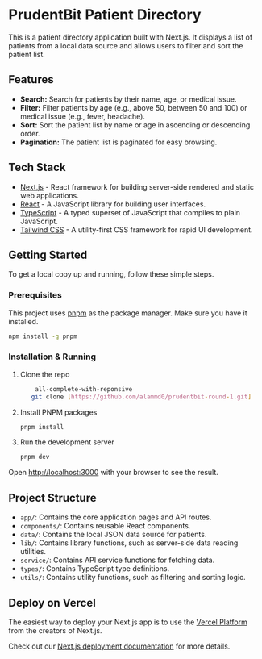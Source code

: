 # PrudentBit Patient Directory

This is a patient directory application built with Next.js. It displays a list of patients from a local data source and allows users to filter and sort the patient list.

## Features

- **Search:** Search for patients by their name, age, or medical issue.
- **Filter:** Filter patients by age (e.g., above 50, between 50 and 100) or medical issue (e.g., fever, headache).
- **Sort:** Sort the patient list by name or age in ascending or descending order.
- **Pagination:** The patient list is paginated for easy browsing.

## Tech Stack

- [Next.js](https://nextjs.org/) - React framework for building server-side rendered and static web applications.
- [React](https://reactjs.org/) - A JavaScript library for building user interfaces.
- [TypeScript](https://www.typescriptlang.org/) - A typed superset of JavaScript that compiles to plain JavaScript.
- [Tailwind CSS](https://tailwindcss.com/) - A utility-first CSS framework for rapid UI development.

## Getting Started

To get a local copy up and running, follow these simple steps.

### Prerequisites

This project uses [pnpm](https://pnpm.io/) as the package manager. Make sure you have it installed.

```bash
npm install -g pnpm
```

### Installation & Running

1.  Clone the repo
    ```sh
        all-complete-with-reponsive
       git clone [https://github.com/alammd0/prudentbit-round-1.git]
    ```
2.  Install PNPM packages
    ```sh
    pnpm install
    ```
3.  Run the development server
    ```bash
    pnpm dev
    ```

Open [http://localhost:3000](http://localhost:3000) with your browser to see the result.

## Project Structure

-   `app/`: Contains the core application pages and API routes.
-   `components/`: Contains reusable React components.
-   `data/`: Contains the local JSON data source for patients.
-   `lib/`: Contains library functions, such as server-side data reading utilities.
-   `service/`: Contains API service functions for fetching data.
-   `types/`: Contains TypeScript type definitions.
-   `utils/`: Contains utility functions, such as filtering and sorting logic.

## Deploy on Vercel

The easiest way to deploy your Next.js app is to use the [Vercel Platform](https://vercel.com/new?utm_medium=default-template&filter=next.js&utm_source=create-next-app&utm_campaign=create-next-app-readme) from the creators of Next.js.

Check out our [Next.js deployment documentation](https://nextjs.org/docs/app/building-your-application/deploying) for more details.
